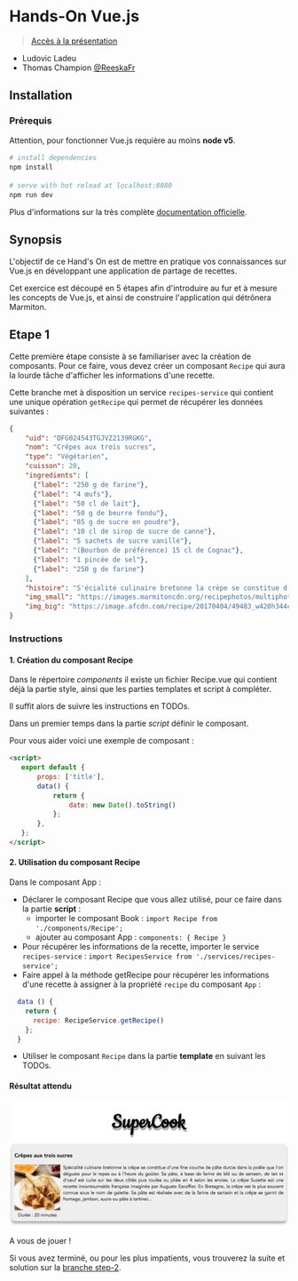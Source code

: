 # Hands-On Vue.js

> [Accès à la présentation](https://raw.githubusercontent.com/xebia-france/xebicon17-vuejs/master/presentation-vuejs.pdf)

- Ludovic Ladeu
- Thomas Champion [@ReeskaFr](https://twitter.com/ReeskaFr)

## Installation

### Prérequis

Attention, pour fonctionner Vue.js requière au moins **node v5**.

``` bash
# install dependencies
npm install

# serve with hot reload at localhost:8080
npm run dev
```

Plus d'informations sur la très complète [documentation officielle](https://vuejs.org/v2/guide/).

## Synopsis

L'objectif de ce Hand's On est de mettre en pratique vos connaissances sur Vue.js en développant une application de partage de recettes.

Cet exercice est découpé en 5 étapes afin d'introduire au fur et à mesure les concepts de Vue.js, et ainsi de construire l'application qui détrônera Marmiton.

## Etape 1

Cette première étape consiste à se familiariser avec la création de composants.
Pour ce faire, vous devez créer un composant `Recipe` qui aura la lourde tâche d'afficher les informations d'une recette.

Cette branche met à disposition un service `recipes-service` qui contient une unique opération `getRecipe` qui permet de récupérer les données suivantes :

```json
{
    "uid": "DFG024543TGJVZ2139RGKG",
    "nom": "Crêpes aux trois sucres",
    "type": "Végétarien",
    "cuisson": 20,
    "ingredients": [
      {"label": "250 g de farine"},
      {"label": "4 œufs"},
      {"label": "50 cl de lait"},
      {"label": "50 g de beurre fondu"},
      {"label": "85 g de sucre en poudre"},
      {"label": "10 cl de sirop de sucre de canne"},
      {"label": "5 sachets de sucre vanillé"},
      {"label": "(Bourbon de préférence) 15 cl de Cognac"},
      {"label": "1 pincée de sel"},
      {"label": "250 g de farine"}
    ],
    "histoire": "S'écialité culinaire bretonne la crèpe se constitue d'une fine couche de pâte durcie dans la poêle que l'on déguste pour le repas ou à l'heure du goûter. Sa pâte, à base de farine de blé ou de sarrasin, de lait et d'oeuf est cuite sur les deux côtés puis roulée ou pliée en 4 selon les envies. La crêpe Suzette est une recette incontournable française imaginée par Auguste Escoffier. En Bretagne, la crêpe est le plus souvent connue sous le nom de galette. Sa pâte est réalisée avec de la farine de sarrasin et la crêpe se garnit de fromage, jambon, sucre ou pâte à tartiner...",
    "img_small": "https://images.marmitoncdn.org/recipephotos/multiphoto/83/83f69e59-8663-4d27-bb84-63d8a43066ab_tn-80x80.jpg",
    "img_big": "https://image.afcdn.com/recipe/20170404/49483_w420h344c1cx3024cy2016.jpg"
}
```

### Instructions

#### 1. Création du composant Recipe

Dans le répertoire *components* il existe un fichier Recipe.vue qui contient déjà la partie style, ainsi que les parties templates et script à compléter.

Il suffit alors de suivre les instructions en TODOs.

Dans un premier temps dans la partie *script* définir le composant. 

Pour vous aider voici une exemple de composant :

```html
<script>
   export default {
       props: ['title'],
       data() {
           return {
               date: new Date().toString()
           };
       },
   };
</script>
```

#### 2. Utilisation du composant Recipe

Dans le composant App :

* Déclarer le composant Recipe que vous allez utilisé, pour ce faire dans la partie **script** : 
  * importer le composant Book : `import Recipe from './components/Recipe';`
  * ajouter au composant App : `components: { Recipe }`
* Pour récupérer les informations de la recette, importer le service `recipes-service` : `import RecipesService from './services/recipes-service';`
* Faire appel à la méthode getRecipe pour récupérer les informations d'une recette à assigner à la propriété `recipe` du composant `App` :
```javascript
  data () {
    return {
      recipe: RecipeService.getRecipe()
    };
  }
```
* Utiliser le composant `Recipe` dans la partie **template** en suivant les TODOs.

#### Résultat attendu

![](assets/recipe.png)

A vous de jouer !

Si vous avez terminé, ou pour les plus impatients, vous trouverez la suite et solution sur la [branche step-2](https://github.com/xebia-france/xebicon17-vuejs/tree/step-2).
